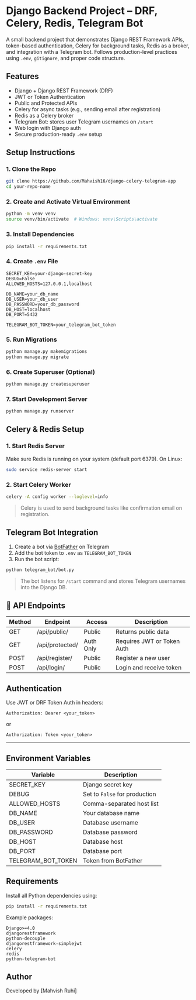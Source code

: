 # Django Backend Project – DRF, Celery, Redis, Telegram Bot

A small backend project that demonstrates Django REST Framework APIs, token-based authentication, Celery for background tasks, Redis as a broker, and integration with a Telegram bot. Follows production-level practices using `.env`, `gitignore`, and proper code structure.


## Features

- Django + Django REST Framework (DRF)
- JWT or Token Authentication
- Public and Protected APIs
- Celery for async tasks (e.g., sending email after registration)
- Redis as a Celery broker
- Telegram Bot: stores user Telegram usernames on `/start`
- Web login with Django auth
- Secure production-ready `.env` setup


## Setup Instructions

### 1. Clone the Repo

```bash
git clone https://github.com/Mahvish16/django-celery-telegram-app
cd your-repo-name
```

### 2. Create and Activate Virtual Environment

```bash
python -m venv venv
source venv/bin/activate  # Windows: venv\Scripts\activate
```

### 3. Install Dependencies

```bash
pip install -r requirements.txt
```

### 4. Create `.env` File

```env
SECRET_KEY=your-django-secret-key
DEBUG=False
ALLOWED_HOSTS=127.0.0.1,localhost

DB_NAME=your_db_name
DB_USER=your_db_user
DB_PASSWORD=your_db_password
DB_HOST=localhost
DB_PORT=5432

TELEGRAM_BOT_TOKEN=your_telegram_bot_token
```

### 5. Run Migrations

```bash
python manage.py makemigrations
python manage.py migrate
```

### 6. Create Superuser (Optional)

```bash
python manage.py createsuperuser
```

### 7. Start Development Server

```bash
python manage.py runserver
```

## Celery & Redis Setup

### 1. Start Redis Server

Make sure Redis is running on your system (default port 6379). On Linux:

```bash
sudo service redis-server start
```

### 2. Start Celery Worker

```bash
celery -A config worker --loglevel=info
```

> Celery is used to send background tasks like confirmation email on registration.


## Telegram Bot Integration

1. Create a bot via [BotFather](https://t.me/BotFather) on Telegram  
2. Add the bot token to `.env` as `TELEGRAM_BOT_TOKEN`  
3. Run the bot script:

```bash
python telegram_bot/bot.py
```

> The bot listens for `/start` command and stores Telegram usernames into the Django DB.


## 🧪 API Endpoints

| Method | Endpoint        | Access     | Description                      |
|--------|------------------|------------|----------------------------------|
| GET    | /api/public/     | Public     | Returns public data              |
| GET    | /api/protected/  | Auth Only  | Requires JWT or Token Auth       |
| POST   | /api/register/   | Public     | Register a new user              |
| POST   | /api/login/      | Public     | Login and receive token          |



## Authentication

Use JWT or DRF Token Auth in headers:

```
Authorization: Bearer <your_token>
```

or

```
Authorization: Token <your_token>
```

---

## Environment Variables

| Variable            | Description                      |
|---------------------|----------------------------------|
| SECRET_KEY          | Django secret key                |
| DEBUG               | Set to `False` for production    |
| ALLOWED_HOSTS       | Comma-separated host list        |
| DB_NAME             | Your database name               |
| DB_USER             | Database username                |
| DB_PASSWORD         | Database password                |
| DB_HOST             | Database host                    |
| DB_PORT             | Database port                    |
| TELEGRAM_BOT_TOKEN  | Token from BotFather             |


## Requirements

Install all Python dependencies using:

```bash
pip install -r requirements.txt
```

Example packages:

```
Django>=4.0
djangorestframework
python-decouple
djangorestframework-simplejwt
celery
redis
python-telegram-bot
```

## Author

Developed by [Mahvish Ruhi]  
